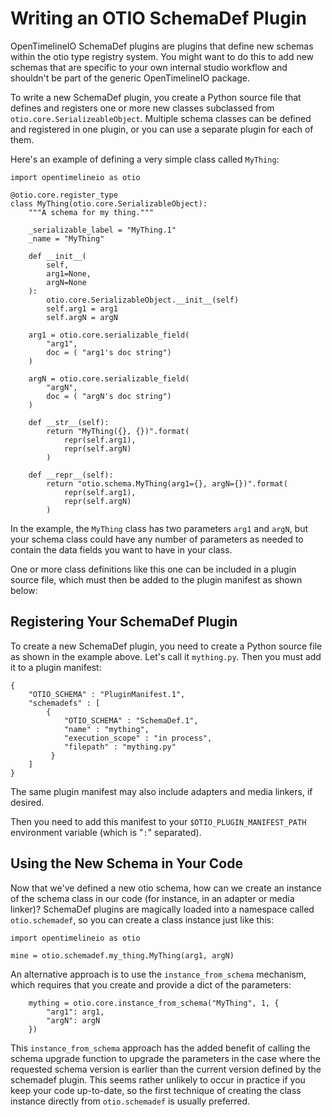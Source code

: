 # Writing an OTIO SchemaDef Plugin

OpenTimelineIO SchemaDef plugins are plugins that define new schemas within the
otio type registry system.
You might want to do this to add new schemas that are specific to your own
internal studio workflow and shouldn't be part of the generic OpenTimelineIO
package.

To write a new SchemaDef plugin, you create a Python source file that
defines and registers one or more new classes subclassed from
``otio.core.SerializeableObject``.  Multiple schema classes can be defined
and registered in one plugin, or you can use a separate plugin for each of them.

Here's an example of defining a very simple class called ``MyThing``:

```
import opentimelineio as otio

@otio.core.register_type
class MyThing(otio.core.SerializableObject):
    """A schema for my thing."""

    _serializable_label = "MyThing.1"
    _name = "MyThing"

    def __init__(
        self,
        arg1=None,
        argN=None
    ):
        otio.core.SerializableObject.__init__(self)
        self.arg1 = arg1
        self.argN = argN

    arg1 = otio.core.serializable_field(
        "arg1",
        doc = ( "arg1's doc string")
    )

    argN = otio.core.serializable_field(
        "argN",
        doc = ( "argN's doc string")
    )

    def __str__(self):
        return "MyThing({}, {})".format(
            repr(self.arg1),
            repr(self.argN)
        )

    def __repr__(self):
        return "otio.schema.MyThing(arg1={}, argN={})".format(
            repr(self.arg1),
            repr(self.argN)
        )
```

In the example, the ``MyThing`` class has two parameters ``arg1`` and ``argN``,
but your schema class could have any number of parameters as needed to
contain the data fields you want to have in your class.

One or more class definitions like this one can be included in a plugin
source file, which must then be added to the plugin manifest as shown below:


## Registering Your SchemaDef Plugin

To create a new SchemaDef plugin, you need to create a Python source file
as shown in the example above.  Let's call it ``mything.py``.
Then you must add it to a plugin manifest:

```
{
    "OTIO_SCHEMA" : "PluginManifest.1",
    "schemadefs" : [
        {
            "OTIO_SCHEMA" : "SchemaDef.1",
            "name" : "mything",
            "execution_scope" : "in process",
            "filepath" : "mything.py"
         }
    ]
}
```

The same plugin manifest may also include adapters and media linkers, if desired.

Then you need to add this manifest to your `$OTIO_PLUGIN_MANIFEST_PATH` environment variable (which is "`:`" separated).

## Using the New Schema in Your Code

Now that we've defined a new otio schema, how can we create an instance of the
schema class in our code (for instance, in an adapter or media linker)?
SchemaDef plugins are magically loaded into a namespace called ``otio.schemadef``,
so you can create a class instance just like this:

```
import opentimelineio as otio

mine = otio.schemadef.my_thing.MyThing(arg1, argN)
```

An alternative approach is to use the ``instance_from_schema``
mechanism, which requires that you create and provide a dict of the parameters:

```
    mything = otio.core.instance_from_schema("MyThing", 1, {
        "arg1": arg1,
        "argN": argN
    })
```

This ``instance_from_schema`` approach has the added benefit of calling the
schema upgrade function to upgrade the parameters in the case where the requested
schema version is earlier than the current version defined by the schemadef plugin.
This seems rather unlikely to occur in practice if you keep your code up-to-date,
so the first technique of creating the class instance directly from
``otio.schemadef`` is usually preferred.
